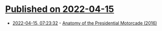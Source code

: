 # [Published on 2022-04-15](index.md)

* [2022-04-15, 07:23:32](https://news.ycombinator.com/item?id=31037417) - [Anatomy of the Presidential Motorcade (2016)](https://www.thedrive.com/the-war-zone/4518/the-fascinating-anatomy-of-the-presidential-motorcade)
